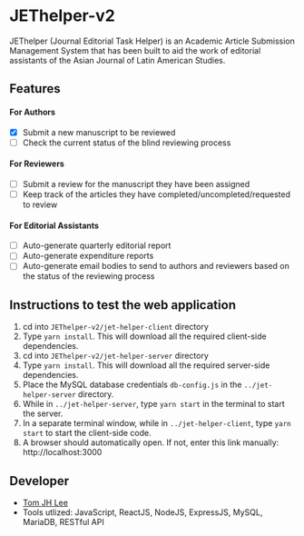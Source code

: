 # JEThelper-v2
JEThelper (Journal Editorial Task Helper) is an Academic Article Submission Management System that has been built to aid the work of editorial assistants of the Asian Journal of Latin American Studies. 

## Features
#### For Authors
- [X] Submit a new manuscript to be reviewed
- [ ] Check the current status of the blind reviewing process

#### For Reviewers
- [ ] Submit a review for the manuscript they have been assigned
- [ ] Keep track of the articles they have completed/uncompleted/requested to review

#### For Editorial Assistants
- [ ] Auto-generate quarterly editorial report
- [ ] Auto-generate expenditure reports
- [ ] Auto-generate email bodies to send to authors and reviewers based on the status of the reviewing process

## Instructions to test the web application
1. cd into `JEThelper-v2/jet-helper-client` directory
2. Type `yarn install`. This will download all the required client-side dependencies. 
3. cd into `JEThelper-v2/jet-helper-server` directory
4. Type `yarn install`. This will download all the required server-side dependencies. 
5. Place the MySQL database credentials `db-config.js` in the `../jet-helper-server` directory.
6. While in `../jet-helper-server`, type `yarn start` in the terminal to start the server. 
7. In a separate terminal window, while in `../jet-helper-client`, type `yarn start` to start the client-side code.
8. A browser should automatically open. If not, enter this link manually: http://localhost:3000

## Developer
* [Tom JH Lee](https://www.linkedin.com/in/jhltom/) 
* Tools utlized: JavaScript, ReactJS, NodeJS, ExpressJS, MySQL, MariaDB, RESTful API

